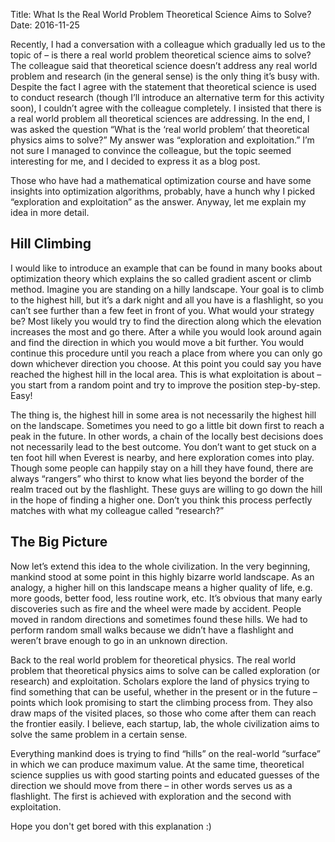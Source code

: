 Title: What Is the Real World Problem Theoretical Science Aims to Solve?
Date: 2016-11-25

Recently, I had a conversation with a colleague which gradually led us to
the topic of – is there a real world problem theoretical science aims to
solve? The colleague said that theoretical science doesn’t address any real
world problem and research (in the general sense) is the only thing it’s
busy with. Despite the fact I agree with the statement that theoretical
science is used to conduct research (though I’ll introduce an alternative
term for this activity soon), I couldn’t agree with the colleague
completely. I insisted that there is a real world problem all theoretical
sciences are addressing. In the end, I was asked the question “What is the
‘real world problem’ that theoretical physics aims to solve?” My answer was
“exploration and exploitation.” I’m not sure I managed to convince the
colleague, but the topic seemed interesting for me, and I decided to express
it as a blog post.

Those who have had a mathematical optimization course and have some insights
into optimization algorithms, probably, have a hunch why I picked
“exploration and exploitation” as the answer. Anyway, let me explain my idea
in more detail.

## Hill Climbing

I would like to introduce an example that can be found in many books about
optimization theory which explains the so called gradient ascent or climb
method. Imagine you are standing on a hilly landscape. Your goal is to climb
to the highest hill, but it’s a dark night and all you have is a flashlight,
so you can’t see further than a few feet in front of you. What would your
strategy be? Most likely you would try to find the direction along which the
elevation increases the most and go there. After a while you would look
around again and find the direction in which you would move a bit further.
You would continue this procedure until you reach a place from where you can
only go down whichever direction you choose. At this point you could say you
have reached the highest hill in the local area. This is what exploitation
is about – you start from a random point and try to improve the position
step-by-step. Easy!

The thing is, the highest hill in some area is not necessarily the highest
hill on the landscape. Sometimes you need to go a little bit down first to
reach a peak in the future. In other words, a chain of the locally best
decisions does not necessarily lead to the best outcome. You don’t want to
get stuck on a ten foot hill when Everest is nearby, and here exploration
comes into play. Though some people can happily stay on a hill they have
found, there are always “rangers” who thirst to know what lies beyond the
border of the realm traced out by the flashlight. These guys are willing to
go down the hill in the hope of finding a higher one. Don’t you think this
process perfectly matches with what my colleague called “research?”

## The Big Picture

Now let’s extend this idea to the whole civilization. In the very beginning,
mankind stood at some point in this highly bizarre world landscape. As an
analogy, a higher hill on this landscape means a higher quality of life,
e.g. more goods, better food, less routine work, etc. It’s obvious that many
early discoveries such as fire and the wheel were made by accident. People
moved in random directions and sometimes found these hills. We had to
perform random small walks because we didn’t have a flashlight and weren’t
brave enough to go in an unknown direction.

Back to the real world problem for theoretical physics. The real world
problem that theoretical physics aims to solve can be called exploration (or
research) and exploitation. Scholars explore the land of physics trying to
find something that can be useful, whether in the present or in the future –
points which look promising to start the climbing process from. They also
draw maps of the visited places, so those who come after them can reach the frontier
easily. I believe, each startup, lab, the whole civilization aims to solve
the same problem in a certain sense.

Everything mankind does is trying to find “hills” on the real-world
“surface” in which we can produce maximum value. At the same time,
theoretical science supplies us with good starting points and educated
guesses of the direction we should move from there – in other words serves
us as a flashlight. The first is achieved with exploration and the second
with exploitation.

Hope you don't get bored with this explanation :)
